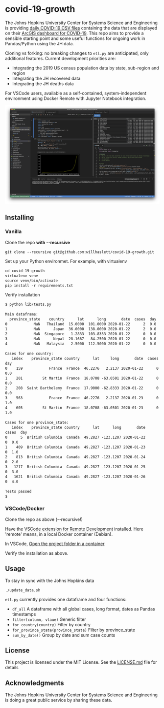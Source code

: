 # covid-19-growth

The Johns Hopkins University Center for Systems Science and Engineering is providing
[daily COVID-19 CSV files](https://github.com/CSSEGISandData/COVID-19) containing the data that are
displayed on their
[ArcGIS dashboard for COVID-19](https://gisanddata.maps.arcgis.com/apps/opsdashboard/index.html#/bda7594740fd40299423467b48e9ecf6).
This repo aims to provide a sensible starting point and some useful functions for ongoing work in
Pandas/Python using the JH data.

Cloning vs forking: no breaking changes to `etl.py` are anticipated, only additional features.
Current development priorities are:
* Integrating the 2019 US census population data by state, sub-region and region
* Integrating the JH recovered data
* Integrating the JH deaths data

For VSCode users, available as a self-contained, system-independent environment using Docker Remote with Jupyter Notebook integration.

![Screenshot](.screenshot.png)

## Installing
### Vanilla

Clone the repo **with --recursive**
```
git clone --recursive git@github.com:willhaslett/covid-19-growth.git
```

Set up your Python environmet. For example, with virtualenv
```
cd covid-19-growth
virtualenv venv
source venv/bin/activate
pip install -r requirements.txt
```
Verify installation
```
$ python lib/tests.py

Main dataframe:
  province_state    country      lat      long       date  cases  day
0            NaN   Thailand  15.0000  101.0000 2020-01-22      2  0.0
1            NaN      Japan  36.0000  138.0000 2020-01-22      2  0.0
2            NaN  Singapore   1.2833  103.8333 2020-01-22      0  0.0
3            NaN      Nepal  28.1667   84.2500 2020-01-22      0  0.0
4            NaN   Malaysia   2.5000  112.5000 2020-01-22      0  0.0

Cases for one country:
   index    province_state country      lat     long       date  cases  day
0    159            France  France  46.2276   2.2137 2020-01-22      0  0.0
1    201         St Martin  France  18.0708 -63.0501 2020-01-22      0  0.0
2    208  Saint Barthelemy  France  17.9000 -62.8333 2020-01-22      0  0.0
3    563            France  France  46.2276   2.2137 2020-01-23      0  1.0
4    605         St Martin  France  18.0708 -63.0501 2020-01-23      0  1.0

Cases for one province_state:
   index    province_state country      lat      long       date  cases  day
0      5  British Columbia  Canada  49.2827 -123.1207 2020-01-22      0  0.0
1    409  British Columbia  Canada  49.2827 -123.1207 2020-01-23      0  1.0
2    813  British Columbia  Canada  49.2827 -123.1207 2020-01-24      0  2.0
3   1217  British Columbia  Canada  49.2827 -123.1207 2020-01-25      0  3.0
4   1621  British Columbia  Canada  49.2827 -123.1207 2020-01-26      0  4.0

Tests passed
$
```

### VSCode/Docker

Clone the repo as above (--recursive!)

Have the [VSCode extension for Remote Development](https://marketplace.visualstudio.com/items?itemName=ms-vscode-remote.vscode-remote-extensionpack) installed. Here 'remote' means, in a local Docker container (Debian).

In VSCode, [Open the project folder in a container](https://code.visualstudio.com/docs/remote/containers#_quick-start-open-an-existing-folder-in-a-container)

Verify the installation as above.

## Usage

To stay in sync with the Johns Hopkins data
```
./update_data.sh
```

`etl.py` currently provides one dataframe and four functions:
* `df_all` A dataframe with all global cases, long format, dates as Pandas timestamps
* `filter(column, vlaue)` Generic filter
* `for_country(country)` Filter by country
* `for_province_state(province_state)` Filter by province_state
* `sum_by_date()` Group by date and sum case counts 

## License

This project is licensed under the MIT License. See the [LICENSE.md](LICENSE.md) file for details

## Acknowledgments

The Johns Hopkins University Center for Systems Science and Engineering is doing a great public service by sharing these data.
